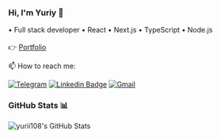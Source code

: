 ### Hi, I'm Yuriy 👋
• Full stack developer • React • Next.js • TypeScript • Node.js
<br/>
<br/>
👉 [Portfolio](https://yurii-webdev.netlify.app/) 

📫 How to reach me:

[![Telegram](https://img.shields.io/badge/Yurii_Paraska-2CA5E0?logo=telegram&logoColor=white)](https://t.me/yurii_paraska)
[![Linkedin Badge](https://img.shields.io/badge/-Yurii_Paraska-0e76a8?style=flat&labelColor=0e76a8&logo=linkedin&logoColor=white)](https://www.linkedin.com/in/yurii-paraska) 
[![Gmail](https://img.shields.io/badge/-Gmail:_Yurii_Paraska-D14836?style=flat&labelColor=c0392b&logo=gmail&logoColor=white)](mailto:yurii.paraska@gmail.com)


### GitHub Stats 📊 

<img alt="yurii108's GitHub Stats" src="https://github-readme-stats.vercel.app/api/top-langs/?username=yurii108&langs_count=8&layout=compact" />

<!--
**Yurii108/yurii108** is a ✨ _special_ ✨ repository because its `README.md` (this file) appears on your GitHub profile.

Here are some ideas to get you started:

- 🔭 I’m currently working on ...
- 🌱 I’m currently learning ...
- 👯 I’m looking to collaborate on ...
- 🤔 I’m looking for help with ...
- 💬 Ask me about ...

- 😄 Pronouns: ...
- ⚡ Fun fact: ...
-->
